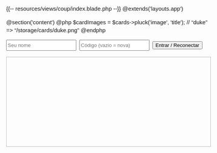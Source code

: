 {{-- resources/views/coup/index.blade.php --}}
@extends('layouts.app')

@section('content')
@php
    $cardImages = $cards->pluck('image', 'title');   // “duke” => “/storage/cards/duke.png”
@endphp

<style>
body{font:15px/1.4 sans-serif;margin:2rem}
#join{display:flex;gap:.5rem;flex-wrap:wrap}
#lobby,#game{display:none}
button{margin:.25rem .5rem .25rem 0}
#playersWrap{margin-top:1rem}
#players{display:flex;gap:1rem;flex-wrap:wrap}
#players div{border:1px solid #888;border-radius:4px;padding:.5rem;min-width:170px}
.revealed img{width:34px;margin-right:2px}
.card{cursor:pointer;margin:4px;border:1px solid #444;border-radius:4px; transition: transform 0.2s;}
.card.sel{background:#ffe}
.card:hover{transform: scale(1.05)}
#history{border:1px solid #bbb;height:220px;overflow:auto;padding:.5rem;font-size:12px;margin-top:1rem}
#info{color:#c00;margin:.5rem 0;font-weight:bold}
.high-contrast * { background-color: black !important; color: yellow !important; border-color: yellow !important; }
</style>

<!-- ───────── ENTRAR ───────── -->
<div id="join" class="mb-3">
  <input id="name"  class="form-control d-inline w-auto" placeholder="Seu nome">
  <input id="roomIn" class="form-control d-inline w-auto" placeholder="Código (vazio = nova)">
  <button id="btnJoin" class="btn btn-primary">Entrar / Reconectar</button>
</div>

<!-- ───────── LOBBY (apenas botões) ───────── -->
<div id="lobby">
  <h3>Sala: <span id="roomCode"></span></h3>
  <button id="btnReady" class="btn btn-success btn-sm">PRONTO</button>
  <button id="btnLeave" class="btn btn-outline-danger btn-sm">SAIR</button>
  <button id="btnStatus" class="btn btn-info btn-sm">Mostrar Tudo</button>
  <button id="btnAcess" class="btn btn-warning btn-sm">Acessibilidade</button>
</div>

<!-- ───────── LISTA DE JOGADORES ───────── -->
<div id="playersWrap" style="display:none">
  <h4>Jogadores</h4>
  <section id="players"></section>
</div>

<!-- ───────── PARTIDA ───────── -->
<div id="game" class="mt-3">
  <h2 id="me"></h2>
  <div id="hand" class="mb-2"></div>
  <div id="info"></div>

  <button id="add"    class="btn btn-success btn-sm">+1 moeda</button>
  <button id="rem"    class="btn btn-danger  btn-sm">-1 moeda</button>
  <button id="lose"   class="btn btn-warning btn-sm">Perder influência</button>
  <button id="reveal" class="btn btn-warning btn-sm">Revelar &amp; trocar</button>
  <button id="amb"    class="btn btn-info    btn-sm">Troca (Embaixador)</button>
  <button id="btnLeaveGame" class="btn btn-outline-danger btn-sm">SAIR</button>
</div>

<!-- ───────── HISTÓRICO ───────── -->
<h4 id="histTitle" class="mt-3" style="display:none">Histórico</h4>
<div id="history"></div>

<script>
const CARD_IMG = @json($cardImages);
let ws=null, roomId='', pid='', myName='';
let myHand=[], myReady=false, mode=null, pending=[];
const revealedByPid = {};
const nameToPid     = {};
let   playersState  = {};

// Mostrar status no console
document.getElementById('btnStatus').onclick = () => {
  console.log("🚨 Status completo do jogo:", { playersState, myHand, roomId, pid });
  alert("Status do jogo foi exibido no console.");
};

// Alternar modo de acessibilidade
document.getElementById('btnAcess').onclick = () => {
  document.body.classList.toggle('high-contrast');
};

const sRoom = localStorage.getItem('coup_room');
const sPid  = localStorage.getItem('coup_pid');
if (sRoom && sPid) connectWS({roomId:sRoom, pid:sPid});

document.getElementById('btnJoin').onclick = () => {
  if (ws) return;
  myName = document.getElementById('name').value.trim() || 'Você';
  const code = document.getElementById('roomIn').value.trim();
  connectWS({name:myName, roomId:code||undefined});
};

document.getElementById('btnLeave').onclick =
document.getElementById('btnLeaveGame').onclick = leaveRoom;

function leaveRoom(){
  if (ws && ws.readyState===1) ws.send(JSON.stringify({type:'leave'}));
  if (ws) { ws.close(); ws=null; }
  localStorage.removeItem('coup_room'); localStorage.removeItem('coup_pid');
  roomId=''; pid=''; myHand=[]; myReady=false; mode=null; pending=[];
  Object.keys(revealedByPid).forEach(k=>delete revealedByPid[k]);
  ['lobby','game','playersWrap'].forEach(id=>document.getElementById(id).style.display='none');
  document.getElementById('join').style.display='flex';
  document.getElementById('players').innerHTML='';
  document.getElementById('hand').innerHTML='';
  resetHistory(); setInfo('');
}

function connectWS(payload){
  ws = new WebSocket('ws://localhost:8080');
  ws.onopen    = () => ws.send(JSON.stringify({type:'join', ...payload}));
  ws.onmessage = e   => handle(JSON.parse(e.data));
  ws.onclose   = leaveRoom;
}

document.getElementById('btnReady').onclick = () => {
  myReady=!myReady;
  send({type:'ready', ready:myReady});
  toggleReadyBtn();
};

function toggleReadyBtn(){
  const b=document.getElementById('btnReady');
  b.classList.toggle('btn-success',!myReady);
  b.classList.toggle('btn-secondary',myReady);
  b.textContent=myReady?'Cancelado':'PRONTO';
}

document.getElementById('add').onclick =()=>{ send({type:'coinDelta',delta:1}); playSound('coin.mp3'); };
document.getElementById('rem').onclick =()=>send({type:'coinDelta',delta:-1});
document.getElementById('lose').onclick   =()=>beginSelect('lose','Escolha a carta a perder');
document.getElementById('reveal').onclick =()=>{
  send({type:'revealCard'}); 
  playSound('reveal.mp3');
  playSound('voice-perdeuduque.mp3');
};
document.getElementById('amb').onclick    =()=>send({type:'ambassadorDraw'});

function handle(m){
  switch(m.type){
    case 'welcome':
      roomId=m.roomId; pid=m.pid; myHand=m.hand||[];
      localStorage.setItem('coup_room',roomId);
      localStorage.setItem('coup_pid', pid);
      resetHistory();
      playersState=m.players; if(m.history) m.history.forEach(addHistory);
      renderPlayers(playersState); showLobby();
      break;
    case 'players': playersState = m.players; renderPlayers(playersState); break;
    case 'start': myHand=m.hand; playersState=m.players; renderPlayers(playersState); renderHand(); showGame(); clearMode(); break;
    case 'hand': myHand=m.hand; renderHand(); clearMode(); break;
    case 'ambassador': myHand=m.hand; renderHand(); beginSelect('amb','Selecione 2 cartas para devolver'); break;
    case 'coins': updateCoins(m.pid,m.coins); break;
    case 'cards': updateCards(m.pid,m.cards,m.alive); break;
    case 'history': addHistory(m.entry); break;
  }
}

function beginSelect(newMode,msg){ mode=newMode; pending=[]; setInfo(msg); highlight(true); }

function cardClick(card,img){
  if(!mode) {
    // Tocar áudio do personagem quando clicar na carta
    playSound(`${card}.mp3`);
    return;
  }
  if(['lose','reveal'].includes(mode)){
    send({type:mode==='lose'?'loseCard':'revealCard',card}); clearMode(); return;
  }
  if(img.classList.contains('sel')){ img.classList.remove('sel'); pending.splice(pending.indexOf(card),1);}
  else if(pending.length<2){ img.classList.add('sel'); pending.push(card); }
  if(pending.length===2){ send({type:'ambassadorReturn',return:pending}); clearMode(); }
}

function clearMode(){ mode=null; pending=[]; setInfo(''); highlight(false);}
function highlight(on){document.querySelectorAll('#hand .card').forEach(el=>{el.classList.remove('sel');el.style.cursor=on?'pointer':'default';});}

function renderHand(){
  const box=document.getElementById('hand'); box.innerHTML='';
  myHand.forEach(c=>{
    const img=document.createElement('img');
    img.src=CARD_IMG[c]||''; img.alt=c; img.width=80; img.className='card';
    img.onclick=()=>cardClick(c,img);
    box.appendChild(img);
  });
}

function renderPlayers(players){
  const area=document.getElementById('players'); area.innerHTML='';
  Object.entries(players).forEach(([id,p])=>{
    nameToPid[p.name]=id;
    const revealed=revealedByPid[id]||[];
    area.insertAdjacentHTML('beforeend',`
      <div data-pid="${id}">
        <strong>${p.name}${id===pid?' (você)':''}</strong> ${p.ready?'✅':'⏳'}<br>
        moedas: <span class="coins">${p.coins}</span><br>
        cartas restantes: <span class="cards">${p.cards}</span><br>
        vivo: <span class="alive">${p.alive}</span><br>
        <div class="revealed">${revealed.map(c=>'<img src="'+CARD_IMG[c]+'" alt="'+c+'">').join('')}</div>
      </div>`);
    if(id===pid){
      myReady=p.ready; myName=p.name; toggleReadyBtn();
      document.getElementById('me').textContent=`${p.name} – moedas: ${p.coins}`;
    }
  });
  playersState = players;
}

function updateCoins(id,val){
  const span=document.querySelector(`[data-pid="${id}"] .coins`);
  if(span) span.textContent=val;
  if(playersState[id]) playersState[id].coins=val;
  if(id===pid) document.getElementById('me').textContent=`${myName} – moedas: ${val}`;
}

function updateCards(id,cards,alive){
  const wrap=document.querySelector(`[data-pid="${id}"]`);
  if(wrap){
    wrap.querySelector('.
